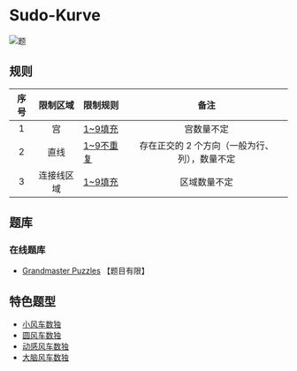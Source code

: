 # Sudo-Kurve

![题](https://www.gmpuzzles.com/images/blog/GM-Sudo-Kurve-Ex.png)

## 规则

| 序号  | 限制区域  | 限制规则      |            备注            |
|:---:|:-----:|:----------|:------------------------:|
|  1  |   宫   | [1~9填充]  |          宫数量不定           |
|  2  |  直线   | [1~9不重复] | 存在正交的 2 个方向（一般为行、列），数量不定 |
|  3  | 连接线区域 | [1~9填充]  |          区域数量不定          |

## 题库

### 在线题库

- [Grandmaster Puzzles](https://www.gmpuzzles.com/blog/category/sudoku/sudo-kurve/) 【题目有限】

## 特色题型

- [小风车数独](../风车/小风车数独.md)
- [圆风车数独](../风车/圆风车数独.md)
- [动感风车数独](../风车/动感风车数独.md)
- [大脑风车数独](../风车/大脑风车数独.md)

[1~9填充]: ../../rules.md#1to9填充
[1~9不重复]: ../../rules.md#1to9不重复
